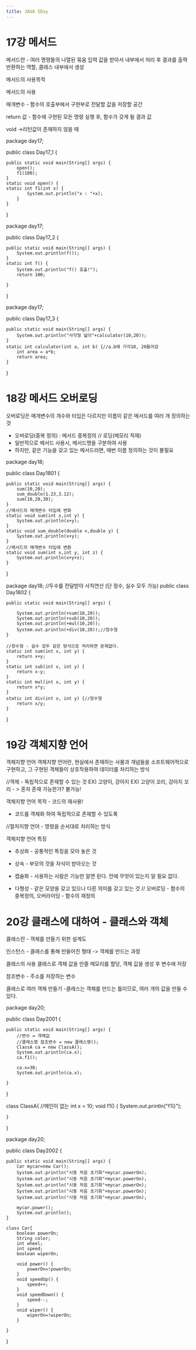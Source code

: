 ```yaml
---
title: JAVA 5Day
---
```



# 17강 메서드

메서드란 - 여러 명령들의 나열된 묶음 입력 값을 받아서 내부에서 처리 후 
결과를 출력 반환하는 역할, 클래스 내부에서 생성

메서드의 사용목적

메서드의 사용

매개변수 - 함수의 호출부에서 구현부로 전달할 값을 저장할 공간

return 값 - 함수에 구현된 모든 명령 실행 후, 함수가 갖게 될 결과 값

void ->리턴값이 존재하지 않을 때

package day17;

public class Day17_1 {

	public static void main(String[] args) {
		open();
		f1(100);
	}
	static void open() {
	static int f1(int x) {
			System.out.println("x : "+x);	
		}
	}

}

package day17;

public class Day17_2 {

	public static void main(String[] args) {
		System.out.println(f());
	}
	static int f() {
		System.out.println("f() 호출!");
		return 100;
		
	}
} 

package day17;

public class Day17_3 {

	public static void main(String[] args) {
		System.out.println("사각형 넓이"+calculator(10,20));
	}		
	static int calculator(int a, int b) {//a.b에 가각10, 20들어감
		int area = a*b;
		return area;
	}

}


# 18강 메서드 오버로딩
 
오버로딩은 매개변수의 개수와 타입은 다르지만 이름이 같은 메서드를
여러 개 정의하는 것

- 오버로딩(중복 정의) : 메서드 중복정의 // 로딩(메모리 적재)
- 일반적으로 메서드 사용시, 메서드명을 구분하여 사용
- 하지만, 같은 기능을 갖고 있는 메서드라면, 매번 이름 정의하는 것이 불필요

package day18;

public class Day1801 {

	public static void main(String[] args) {
		sum(10,20);
		sum_double(1.23,3.12);
		sum(10,20,30);
	}
	//메서드의 매개변수 타입에 변화
	static void sum(int x,int y) {
		System.out.println(x+y);
	}
	static void sum_double(double x,double y) {
		System.out.println(x+y);
	}
	//메서드의 매개변수 타입에 변환
	static void sum(int x,int y, int z) {
		System.out.println(x+y+z);
	}
}

package day18;
//두수를 전달받아 사칙연산 (단 정수, 실수 모두 가능)
public class Day1802 {

	public static void main(String[] args) {
	
		System.out.println(+sum(10,20));
		System.out.println(+sub(10,20));
		System.out.println(+mul(10,20));
		System.out.println(+div(10,20));//정수형
	}
	
	//정수형 - 실수 모두 같은 방식으로 처리하면 문제없다.
	static int sum(int x, int y) {
		return x+y;
	}
	static int sub(int x, int y) {
		return x-y;
	}
	static int mul(int x, int y) {
		return x*y;
	}
	static int div(int x, int y) {//정수형
		return x/y;
	}
}


# 19강 객체지향 언어

객체지향 언어
객체지향 언어란, 현실에서 존재하는 사물과 개념들을 소프트웨어적으로 구현하고,
그 구현된 객체들이 상호작용하여 데이터를 처리하는 방식

//객체 - 독립적으로 존재할 수 있는 것 
  EX) 고양이, 강아지
  EX) 고양이 꼬리, 강아지 꼬리 - > 혼자 존재 가능한가? 불가능!

객체지향 언어 목적 - 코드의 재사용! 
- 코드를 객체화 하여 독립적으로 존재할 수 있도록

//절차지향 언어 - 명령을 순서대로 처리하는 방식 

객체지향 언어 특징

- 추상화 - 공통적인 특징을 모아 놓은 것

- 상속 - 부모의 것을 자식이 받아오는 것

- 캡슐화 - 사용하는 사람은 기능만 알면 된다. 안에 무엇이 있는지 알 필요 없다.

- 다형성 - 같은 모양을 갖고 있으나 다른 의미를 갖고 있는 것
// 오버로딩 - 함수의 중복정의, 오버라이딩 - 함수의 재정의



# 20강 클래스에 대하여 - 클래스와 객체

클래스란 - 객체를 만들기 위한 설계도

인스턴스 - 클래스를 통해 만들어진 형태 -> 객체를 만드는 과정

클래스의 사용
클래스로 객체 값을 만즐 메모리를 할당, 객체 값을 생성 후 변수에 저장

참조변수 - 주소를 저장하는 변수


클래스로 여러 객체 만들기
-클래스는 객체를 만드는 틀이므로, 여러 개의 값을 만들 수 있다.

package day20;

public class Day2001 {

	public static void main(String[] args) {
		//변수 = 객체값
		//클래스명 참조변수 = new 클래스명();
		ClassA ca = new ClassA();
		System.out.println(ca.x);
		ca.f1();
		
		ca.x=30;
		System.out.println(ca.x);
		
	}

}

class ClassA{
	//메인이 없는 
	int x = 10;
	void f1() {
		System.out.println("f1()");
		
	}
	
}


package day20;

public class Day2002 {

	public static void main(String[] args) {
		Car mycar=new Car();
		System.out.println("시동 처음 초기화"+mycar.powerOn);
		System.out.println("시동 처음 초기화"+mycar.powerOn);
		System.out.println("시동 처음 초기화"+mycar.powerOn);
		System.out.println("시동 처음 초기화"+mycar.powerOn);
		System.out.println("시동 처음 초기화"+mycar.powerOn);
		
		mycar.power();
		System.out.println();
	}
	
	class Car{
		boolean powerOn;
		String color;
		int wheel;
		int speed;
		boolean wiperOn;
		
		void power() {
			powerOn=!powerOn;
		}
		void speedUp() {
			speed++;
		}
		void speedDown() {
			speed--;
		}
		void wiper() {
			wiperOn=!wiperOn;
		}
		
	}

}

